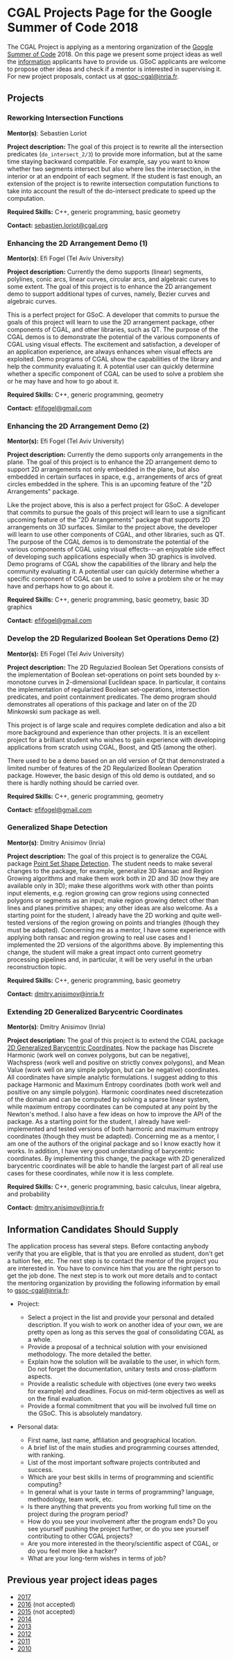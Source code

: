 # CGAL Projects Page for the Google Summer of Code 2018


The CGAL Project is applying as a mentoring organization of the [Google Summer of Code](https://summerofcode.withgoogle.com) 2018.
On this page we present some project ideas as well the [information](#information-candidates-should-supply) applicants have to provide us.
GSoC applicants are welcome to propose other ideas and check if a mentor is interested in supervising it. For new project
proposals, contact us at [gsoc-cgal@inria.fr](mailto:gsoc-cgal@inria.fr).

## Projects
### Reworking Intersection Functions
**Mentor(s)**: Sebastien Loriot

**Project description:**
The goal of this project is to rewrite all the intersection predicates (`do_intersect_2/3`) to provide more information, but at the same time staying backward compatible. For example, say you want to know whether two segments intersect but also where lies the intersection, in the interior or at an endpoint of each segment. If the student is fast enough, an extension of the project is to rewrite intersection computation functions to take into account the result of the do-intersect predicate to speed up the computation.

**Required Skills:** C++, generic programming, basic geometry

**Contact:** sebastien.loriot@cgal.org

### Enhancing the 2D Arrangement Demo (1) ### 

**Mentor(s)**: Efi Fogel (Tel Aviv University)

**Project description:**
Currently the demo supports (linear) segments, polylines, conic arcs, linear curves, circular arcs, and algebraic curves to some extent. The goal of this project is to enhance the 2D arrangement demo to support additional types of curves, namely, Bezier curves and algebraic curves.

This is a perfect project for GSoC. A developer that commits to pursue the goals of this project will learn to use the 2D arrangement package, other components of CGAL, and other libraries, such as QT. The purpose of the CGAL demos is to demonstrate the potential of the various components of CGAL using visual effects. The excitement and satisfaction, a developer of an application experience, are always enhances when visual effects are exploited. Demo programs of CGAL show the capabilities of the library and help the community evaluating it. A potential user can quickly determine whether a specific component of CGAL can be used to solve a problem she or he may have and how to go about it.

**Required Skills:** C++, generic programming, geometry

**Contact:** efifogel@gmail.com

### Enhancing the 2D Arrangement Demo (2) ###

**Mentor(s):** Efi Fogel (Tel Aviv University)

**Project description:**
Currently the demo supports only arrangements in the plane. The goal of this project is to enhance the 2D arrangement demo to support 2D arrangements not only embedded in the plane, but also embedded in certain surfaces in space, e.g., arrangements of arcs of great circles embedded in the sphere. This is an upcoming feature of the "2D Arrangements" package.

Like the project above, this is also a perfect project for GSoC. A developer that commits to pursue the goals of this project will learn to use a significant upcoming feature of the "2D Arrangements" package that supports 2D arrangements on 3D surfaces. Similar to the project above, the developer will learn to use other components of CGAL, and other libraries, such as QT. The purpose of the CGAL demos is to demonstrate the potential of the various components of CGAL using visual effects---an enjoyable side effect of developing such applications especially when 3D graphics is involved. Demo programs of CGAL show the capabilities of the library and help the community evaluating it. A potential user can quickly determine whether a specific component of CGAL can be used to solve a problem she or he may have and perhaps how to go about it.

**Required Skills:** C++, generic programming, basic geometry, basic 3D graphics

**Contact:** efifogel@gmail.com

### Develop the 2D Regularized Boolean Set Operations Demo (2) ###

**Mentor(s):** Efi Fogel (Tel Aviv University)

**Project description:**
The 2D Regulazied Boolean Set Operations consists of the implementation of Boolean set-operations on point sets bounded by x-monotone curves in 2-dimensional Euclidean space. In particular, it contains the implementation of regularized Boolean set-operations, intersection predicates, and point containment predicates. The demo program should demonstrates all operations of this package and later on of the 2D Minkowski sum package as well.

This project is of large scale and requires complete dedication and also a bit more background and experience than other projects. It is an excellent project for a brilliant student who wishes to gain experience with developing applications from scratch using CGAL, Boost, and Qt5 (among the other).

There used to be a demo based on an old version of Qt that demonstrated a limited number of features of the 2D Regularized Boolean Operation package. However, the basic design of this old demo is outdated, and so there is hardly nothing should be carried over.

**Required Skills:** C++, generic programming, geometry

**Contact:** efifogel@gmail.com

### Generalized Shape Detection
**Mentor(s)**: Dmitry Anisimov (Inria)

**Project description:**
The goal of this project is to generalize the CGAL package [Point Set Shape Detection](https://doc.cgal.org/latest/Point_set_shape_detection_3/index.html#Chapter_Point_Set_Shape_Detection). The student needs to make several changes to the package, for example, generalize 3D Ransac and Region Growing algorithms and make them work both in 2D and 3D (now they are available only in 3D); make these algorithms work with other than points input elements, e.g. region growing can grow regions using connected polygons or segments as an input; make region growing detect other than lines and planes primitive shapes; any other ideas are also welcome. 
As a starting point for the student, I already have the 2D working and quite well-tested versions of the region growing on points and triangles (though they must be adapted). 
Concerning me as a mentor, I have some experience with applying both ransac and region growing to real use cases and I implemented the 2D versions of the algorithms above. 
By implementing this change, the student will make a great impact onto current geometry processing pipelines and, in particular, it will be very useful in the urban reconstruction topic.

**Required Skills:** C++, generic programming, basic geometry

**Contact:** dmitry.anisimov@inria.fr

### Extending 2D Generalized Barycentric Coordinates
**Mentor(s)**: Dmitry Anisimov (Inria)

**Project description:**
The goal of this project is to extend the CGAL package [2D Generalized Barycentric Coordinates](https://doc.cgal.org/latest/Barycentric_coordinates_2/index.html#Chapter_2D_Generalized_Barycentric_Coordinates). Now the package has Discrete Harmonic (work well on convex polygons, but can be negative), Wachspress (work well and positive on strictly convex polygons), and Mean Value (work well on any simple polygon, but can be negative) coordinates. All coordinates have simple analytic formulations. I suggest adding to this package Harmonic and Maximum Entropy coordinates (both work well and positive on any simple polygon). Harmonic coordinates need discretezation of the domain and can be computed by solving a sparse linear system, while maximum entropy coordinates can be computed at any point by the Newton's method. I also have a few ideas on how to improve the API of the package. 
As a starting point for the student, I already have well-implemented and tested versions of both harmonic and maximum entropy coordinates (though they must be adapted). 
Concerning me as a mentor, I am one of the authors of the original package and so I know exactly how it works. In addition, I have very good understanding of barycentric coordinates. 
By implementing this change, the package with 2D generalized barycentric coordinates will be able to handle the largest part of all real use cases for these coordinates, while now it is less complete.

**Required Skills:** C++, generic programming, basic calculus, linear algebra, and probability

**Contact:** dmitry.anisimov@inria.fr

## Information Candidates Should Supply
The application process has several steps. Before contacting anybody verify that you are eligible, that is
that you are enrolled as student, don't get a tuition fee, etc. The next step is to contact the mentor
of the project you are interested in. You have to convince him that you are the right person to get the job
done. The next step is to work out more details and to contact the mentoring organization by providing
the following information by email to [gsoc-cgal@inria.fr](mailto:gsoc-cgal@inria.fr):


* Project:
  * Select a project in the list and provide your personal and detailed description. If you wish to work on another idea of your own, we are pretty open as long as this serves the goal of consolidating CGAL as a whole.
  * Provide a proposal of a technical solution with your envisioned methodology. The more detailed the better.
  * Explain how the solution will be available to the user, in which form. Do not forget the documentation, unitary tests and cross-platform aspects.
  * Provide a realistic schedule with objectives (one every two weeks for example) and deadlines. Focus on mid-term objectives as well as on the final evaluation.
  * Provide a formal commitment that you will be involved full time on the GSoC. This is absolutely mandatory.


* Personal data:
  * First name, last name, affiliation and geographical location.
  * A brief list of the main studies and programming courses attended, with ranking.
  * List of the most important software projects contributed and success.
  * Which are your best skills in terms of programming and scientific computing?
  * In general what is your taste in terms of programming? language, methodology, team work, etc.
  * Is there anything that prevents you from working full time on the project during the program period?
  * How do you see your involvement after the program ends? Do you see yourself pushing the project further, or do you see yourself contributing to other CGAL projects?
  * Are you more interested in the theory/scientific aspect of CGAL, or do you feel more like a hacker?
  * What are your long-term wishes in terms of job?

## Previous year project ideas pages
* [2017](https://www.cgal.org/gsoc/2017.html)
* [2016](https://www.cgal.org/gsoc/2016.html) (not accepted)
* [2015](https://www.cgal.org/gsoc/2015.html) (not accepted)
* [2014](https://www.cgal.org/gsoc/2014.html)
* [2013](https://www.cgal.org/gsoc/2013.html)
* [2012](https://www.cgal.org/gsoc/2012.html)
* [2011](https://www.cgal.org/gsoc/2011.html)
* [2010](https://www.cgal.org/gsoc/2010.html)